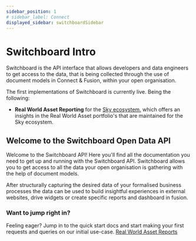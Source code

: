 ```yaml
---
sidebar_position: 1
# sidebar_label: Connect
displayed_sidebar: switchboardSidebar
---
```


# Switchboard Intro

Switchboard is the API interface that allows developers and data engineers to get access to the data, that is being collected through the use of document models in Connect & Fusion, within your open organisation.

The first implementations of Switchboard is currently live. Being the following: 
- **Real World Asset Reporting** for the [Sky ecosystem.](https://fusion.sky.money) which offers an insights in the Real World Asset portfolio's that are maintained for the Sky ecosystem. 

## Welcome to the Switchboard Open Data API

Welcome to the Switchboard API!
Here you'll find all the documentation you need to get up and running with the Switchboard API. Switchboard allows you to get access to all the data your open organisation is gathering with the help of document models. 

After structurally capturing the desired data of your formalised business processes the data can be used to build insightful experiences in external websites, drive widgets or create specific reports and dashboard in fusion. 

### Want to jump right in?

Feeling eager? Jump in to the quick start docs and start making your first requests and queries on our initial use-case.
[Real World Asset Reports](./GraphQL%20References/rwa-reports.md)